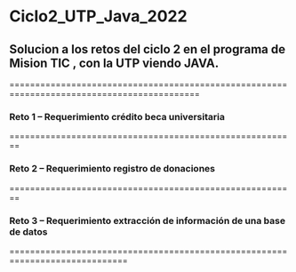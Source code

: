 # Ciclo2_UTP_Java_2022

## Solucion a los retos del ciclo 2 en el programa de Mision TIC , con la UTP viendo JAVA.

===========================================================================================

### Reto 1 – Requerimiento crédito beca universitaria

========================================================
 
### Reto 2 – Requerimiento registro de donaciones

========================================================

### Reto 3 – Requerimiento extracción de información de una base de datos

=============================================================================

